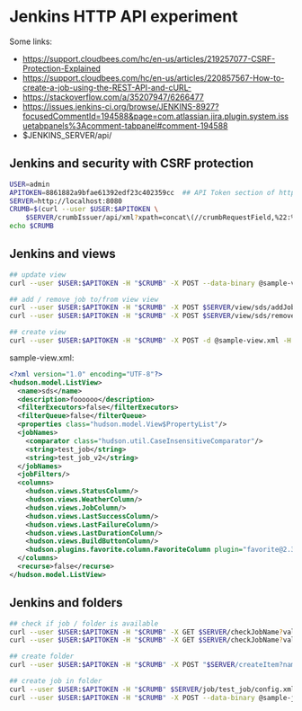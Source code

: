 # Jenkins HTTP API experiment

Some links:
 * https://support.cloudbees.com/hc/en-us/articles/219257077-CSRF-Protection-Explained
 * https://support.cloudbees.com/hc/en-us/articles/220857567-How-to-create-a-job-using-the-REST-API-and-cURL-
 * https://stackoverflow.com/a/35207947/6266477
 * https://issues.jenkins-ci.org/browse/JENKINS-8927?focusedCommentId=194588&page=com.atlassian.jira.plugin.system.issuetabpanels%3Acomment-tabpanel#comment-194588
 * $JENKINS_SERVER/api/

## Jenkins and security with CSRF protection
```bash
USER=admin
APITOKEN=8861882a9bfae61392edf23c402359cc  ## API Token section of http://localhost:8080/user/admin/configure
SERVER=http://localhost:8080
CRUMB=$(curl --user $USER:$APITOKEN \
    $SERVER/crumbIssuer/api/xml?xpath=concat\(//crumbRequestField,%22:%22,//crumb\))
echo $CRUMB
```

## Jenkins and views
```bash
## update view
curl --user $USER:$APITOKEN -H "$CRUMB" -X POST --data-binary @sample-view.xml -H "Content-Type:text/xml" $SERVER/view/sds/config.xml

## add / remove job to/from view view
curl --user $USER:$APITOKEN -H "$CRUMB" -X POST $SERVER/view/sds/addJobToView?name=test_job_v3
curl --user $USER:$APITOKEN -H "$CRUMB" -X POST $SERVER/view/sds/removeJobFromView?name=test_job_v3

## create view
curl --user $USER:$APITOKEN -H "$CRUMB" -X POST -d @sample-view.xml -H "Content-Type: text/xml" $SERVER/createView?name=MyView
```

sample-view.xml:
```xml
<?xml version="1.0" encoding="UTF-8"?>
<hudson.model.ListView>
  <name>sds</name>
  <description>foooooo</description>
  <filterExecutors>false</filterExecutors>
  <filterQueue>false</filterQueue>
  <properties class="hudson.model.View$PropertyList"/>
  <jobNames>
    <comparator class="hudson.util.CaseInsensitiveComparator"/>
    <string>test_job</string>
    <string>test_job_v2</string>
  </jobNames>
  <jobFilters/>
  <columns>
    <hudson.views.StatusColumn/>
    <hudson.views.WeatherColumn/>
    <hudson.views.JobColumn/>
    <hudson.views.LastSuccessColumn/>
    <hudson.views.LastFailureColumn/>
    <hudson.views.LastDurationColumn/>
    <hudson.views.BuildButtonColumn/>
    <hudson.plugins.favorite.column.FavoriteColumn plugin="favorite@2.3.1"/>
  </columns>
  <recurse>false</recurse>
</hudson.model.ListView>
```

## Jenkins and folders
``` bash
## check if job / folder is available
curl --user $USER:$APITOKEN -H "$CRUMB" -X GET $SERVER/checkJobName?value=a-class-folder
curl --user $USER:$APITOKEN -H "$CRUMB" -X GET $SERVER/checkJobName?value=test_job_v3

## create folder
curl --user $USER:$APITOKEN -H "$CRUMB" -X POST "$SERVER/createItem?name=rs-folder-experiment&mode=com.cloudbees.hudson.plugins.folder.Folder&from=&json=%7B%22name%22%3A%22rs-folder-experiment%22%2C%22mode%22%3A%22com.cloudbees.hudson.plugins.folder.Folder%22%2C%22from%22%3A%22%22%2C%22Submit%22%3A%22OK%22%7D&Submit=OK" -H "Content-Type:application/x-www-form-urlencoded"

## create job in folder
curl --user $USER:$APITOKEN -H "$CRUMB" $SERVER/job/test_job/config.xml > sample-job.xml
curl --user $USER:$APITOKEN -H "$CRUMB" -X POST --data-binary @sample-job.xml -H "Content-Type:text/xml" $SERVER/job/rs-folder-experiment/createItem?name=test_job_in_folder
```